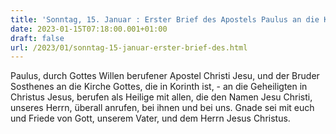 ```yaml
---
title: 'Sonntag, 15. Januar : Erster Brief des Apostels Paulus an die Korinther 1,1-3.'
date: 2023-01-15T07:18:00.001+01:00
draft: false
url: /2023/01/sonntag-15-januar-erster-brief-des.html
---
```


Paulus, durch Gottes Willen berufener Apostel Christi Jesu, und der Bruder Sosthenes an die Kirche Gottes, die in Korinth ist, - an die Geheiligten in Christus Jesus, berufen als Heilige mit allen, die den Namen Jesu Christi, unseres Herrn, überall anrufen, bei ihnen und bei uns. Gnade sei mit euch und Friede von Gott, unserem Vater, und dem Herrn Jesus Christus.